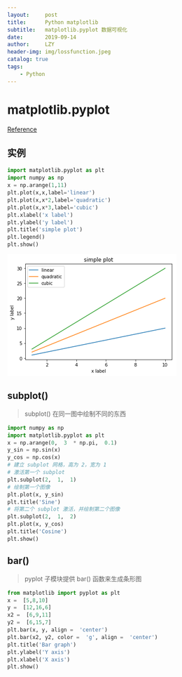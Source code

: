 ```yaml
---
layout:     post
title:      Python matplotlib
subtitle:   matplotlib.pyplot 数据可视化
date:       2019-09-14
author:     LZY
header-img: img/lossfunction.jpeg
catalog: true
tags:
    - Python
---
```


# matplotlib.pyplot

[Reference](https://matplotlib.org/api/pyplot_api.html)

## 实例

```python
import matplotlib.pyplot as plt
import numpy as np
x = np.arange(1,11)
plt.plot(x,x,label='linear')
plt.plot(x,x*2,label='quadratic')
plt.plot(x,x*3,label='cubic')
plt.xlabel('x label')
plt.ylabel('y label')
plt.title('simple plot')
plt.legend()
plt.show()
```

![](/img/matplot_simple.png)

## subplot()

>subplot() 在同一图中绘制不同的东西

```python
import numpy as np 
import matplotlib.pyplot as plt 
x = np.arange(0,  3  * np.pi,  0.1) 
y_sin = np.sin(x) 
y_cos = np.cos(x)  
# 建立 subplot 网格，高为 2，宽为 1  
# 激活第一个 subplot
plt.subplot(2,  1,  1)  
# 绘制第一个图像 
plt.plot(x, y_sin) 
plt.title('Sine')  
# 将第二个 subplot 激活，并绘制第二个图像
plt.subplot(2,  1,  2) 
plt.plot(x, y_cos) 
plt.title('Cosine')
plt.show()
```

## bar()

>pyplot 子模块提供 bar() 函数来生成条形图

```python
from matplotlib import pyplot as plt
x =  [5,8,10]
y =  [12,16,6]
x2 =  [6,9,11]
y2 =  [6,15,7]
plt.bar(x, y, align =  'center')
plt.bar(x2, y2, color =  'g', align =  'center')
plt.title('Bar graph')
plt.ylabel('Y axis')
plt.xlabel('X axis')
plt.show()
```

